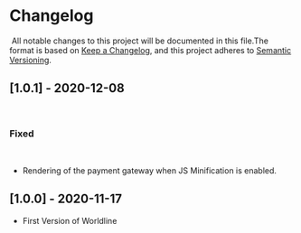 # Changelog
​
All notable changes to this project will be documented in this file.
​
The format is based on [Keep a Changelog](https://keepachangelog.com/en/1.0.0/),
and this project adheres to [Semantic Versioning](https://semver.org/spec/v2.0.0.html).
​
## [1.0.1] - 2020-12-08
​
### Fixed
​
- Rendering of the payment gateway when JS Minification is enabled.
​
## [1.0.0] - 2020-11-17

- First Version of Worldline

